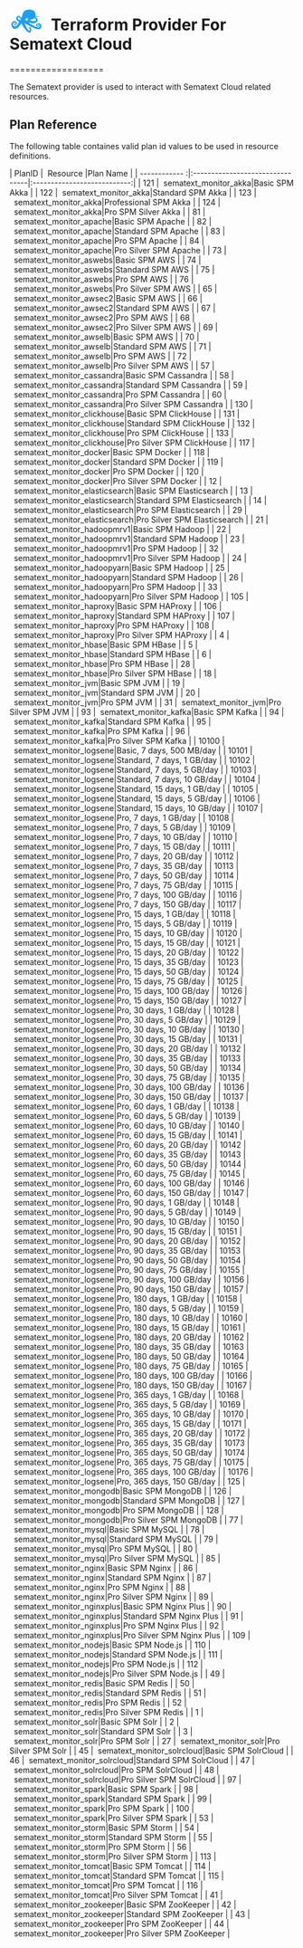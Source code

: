 # <img src="../assets/octi-blue.png" valign="bottom" width="60px"/>**&nbsp;&nbsp;Terraform Provider For Sematext Cloud**
==================

The Sematext provider is used to interact with Sematext Cloud related resources.

## Plan Reference

The following table containes valid plan id values to be used in resource definitions.
<br>

| PlanID |&nbsp;&nbsp;Resource |Plan Name |
|  ------------  :|:--------------------------------|:---------------------------:|
| 121 |&nbsp;&nbsp;sematext_monitor_akka|Basic SPM Akka |
| 122 |&nbsp;&nbsp;sematext_monitor_akka|Standard SPM Akka |
| 123 |&nbsp;&nbsp;sematext_monitor_akka|Professional SPM Akka |
| 124 |&nbsp;&nbsp;sematext_monitor_akka|Pro SPM Silver Akka |
| 81 |&nbsp;&nbsp;sematext_monitor_apache|Basic SPM Apache |
| 82 |&nbsp;&nbsp;sematext_monitor_apache|Standard SPM Apache |
| 83 |&nbsp;&nbsp;sematext_monitor_apache|Pro SPM Apache |
| 84 |&nbsp;&nbsp;sematext_monitor_apache|Pro Silver SPM Apache |
| 73 |&nbsp;&nbsp;sematext_monitor_aswebs|Basic SPM AWS |
| 74 |&nbsp;&nbsp;sematext_monitor_aswebs|Standard SPM AWS |
| 75 |&nbsp;&nbsp;sematext_monitor_aswebs|Pro SPM AWS |
| 76 |&nbsp;&nbsp;sematext_monitor_aswebs|Pro Silver SPM AWS |
| 65 |&nbsp;&nbsp;sematext_monitor_awsec2|Basic SPM AWS |
| 66 |&nbsp;&nbsp;sematext_monitor_awsec2|Standard SPM AWS |
| 67 |&nbsp;&nbsp;sematext_monitor_awsec2|Pro SPM AWS |
| 68 |&nbsp;&nbsp;sematext_monitor_awsec2|Pro Silver SPM AWS |
| 69 |&nbsp;&nbsp;sematext_monitor_awselb|Basic SPM AWS |
| 70 |&nbsp;&nbsp;sematext_monitor_awselb|Standard SPM AWS |
| 71 |&nbsp;&nbsp;sematext_monitor_awselb|Pro SPM AWS |
| 72 |&nbsp;&nbsp;sematext_monitor_awselb|Pro Silver SPM AWS |
| 57 |&nbsp;&nbsp;sematext_monitor_cassandra|Basic SPM Cassandra |
| 58 |&nbsp;&nbsp;sematext_monitor_cassandra|Standard SPM Cassandra |
| 59 |&nbsp;&nbsp;sematext_monitor_cassandra|Pro SPM Cassandra |
| 60 |&nbsp;&nbsp;sematext_monitor_cassandra|Pro Silver SPM Cassandra |
| 130 |&nbsp;&nbsp;sematext_monitor_clickhouse|Basic SPM ClickHouse |
| 131 |&nbsp;&nbsp;sematext_monitor_clickhouse|Standard SPM ClickHouse |
| 132 |&nbsp;&nbsp;sematext_monitor_clickhouse|Pro SPM ClickHouse |
| 133 |&nbsp;&nbsp;sematext_monitor_clickhouse|Pro Silver SPM ClickHouse |
| 117 |&nbsp;&nbsp;sematext_monitor_docker|Basic SPM Docker |
| 118 |&nbsp;&nbsp;sematext_monitor_docker|Standard SPM Docker |
| 119 |&nbsp;&nbsp;sematext_monitor_docker|Pro SPM Docker |
| 120 |&nbsp;&nbsp;sematext_monitor_docker|Pro Silver SPM Docker |
| 12 |&nbsp;&nbsp;sematext_monitor_elasticsearch|Basic SPM Elasticsearch |
| 13 |&nbsp;&nbsp;sematext_monitor_elasticsearch|Standard SPM Elasticsearch |
| 14 |&nbsp;&nbsp;sematext_monitor_elasticsearch|Pro SPM Elasticsearch |
| 29 |&nbsp;&nbsp;sematext_monitor_elasticsearch|Pro Silver SPM Elasticsearch |
| 21 |&nbsp;&nbsp;sematext_monitor_hadoopmrv1|Basic SPM Hadoop |
| 22 |&nbsp;&nbsp;sematext_monitor_hadoopmrv1|Standard SPM Hadoop |
| 23 |&nbsp;&nbsp;sematext_monitor_hadoopmrv1|Pro SPM Hadoop |
| 32 |&nbsp;&nbsp;sematext_monitor_hadoopmrv1|Pro Silver SPM Hadoop |
| 24 |&nbsp;&nbsp;sematext_monitor_hadoopyarn|Basic SPM Hadoop |
| 25 |&nbsp;&nbsp;sematext_monitor_hadoopyarn|Standard SPM Hadoop |
| 26 |&nbsp;&nbsp;sematext_monitor_hadoopyarn|Pro SPM Hadoop |
| 33 |&nbsp;&nbsp;sematext_monitor_hadoopyarn|Pro Silver SPM Hadoop |
| 105 |&nbsp;&nbsp;sematext_monitor_haproxy|Basic SPM HAProxy |
| 106 |&nbsp;&nbsp;sematext_monitor_haproxy|Standard SPM HAProxy |
| 107 |&nbsp;&nbsp;sematext_monitor_haproxy|Pro SPM HAProxy |
| 108 |&nbsp;&nbsp;sematext_monitor_haproxy|Pro Silver SPM HAProxy |
| 4 |&nbsp;&nbsp;sematext_monitor_hbase|Basic SPM HBase |
| 5 |&nbsp;&nbsp;sematext_monitor_hbase|Standard SPM HBase |
| 6 |&nbsp;&nbsp;sematext_monitor_hbase|Pro SPM HBase |
| 28 |&nbsp;&nbsp;sematext_monitor_hbase|Pro Silver SPM HBase |
| 18 |&nbsp;&nbsp;sematext_monitor_jvm|Basic SPM JVM |
| 19 |&nbsp;&nbsp;sematext_monitor_jvm|Standard SPM JVM |
| 20 |&nbsp;&nbsp;sematext_monitor_jvm|Pro SPM JVM |
| 31 |&nbsp;&nbsp;sematext_monitor_jvm|Pro Silver SPM JVM |
| 93 |&nbsp;&nbsp;sematext_monitor_kafka|Basic SPM Kafka |
| 94 |&nbsp;&nbsp;sematext_monitor_kafka|Standard SPM Kafka |
| 95 |&nbsp;&nbsp;sematext_monitor_kafka|Pro SPM Kafka |
| 96 |&nbsp;&nbsp;sematext_monitor_kafka|Pro Silver SPM Kafka |
| 10100 |&nbsp;&nbsp;sematext_monitor_logsene|Basic, 7 days, 500 MB/day |
| 10101 |&nbsp;&nbsp;sematext_monitor_logsene|Standard, 7 days, 1 GB/day |
| 10102 |&nbsp;&nbsp;sematext_monitor_logsene|Standard, 7 days, 5 GB/day |
| 10103 |&nbsp;&nbsp;sematext_monitor_logsene|Standard, 7 days, 10 GB/day |
| 10104 |&nbsp;&nbsp;sematext_monitor_logsene|Standard, 15 days, 1 GB/day |
| 10105 |&nbsp;&nbsp;sematext_monitor_logsene|Standard, 15 days, 5 GB/day |
| 10106 |&nbsp;&nbsp;sematext_monitor_logsene|Standard, 15 days, 10 GB/day |
| 10107 |&nbsp;&nbsp;sematext_monitor_logsene|Pro, 7 days, 1 GB/day |
| 10108 |&nbsp;&nbsp;sematext_monitor_logsene|Pro, 7 days, 5 GB/day |
| 10109 |&nbsp;&nbsp;sematext_monitor_logsene|Pro, 7 days, 10 GB/day |
| 10110 |&nbsp;&nbsp;sematext_monitor_logsene|Pro, 7 days, 15 GB/day |
| 10111 |&nbsp;&nbsp;sematext_monitor_logsene|Pro, 7 days, 20 GB/day |
| 10112 |&nbsp;&nbsp;sematext_monitor_logsene|Pro, 7 days, 35 GB/day |
| 10113 |&nbsp;&nbsp;sematext_monitor_logsene|Pro, 7 days, 50 GB/day |
| 10114 |&nbsp;&nbsp;sematext_monitor_logsene|Pro, 7 days, 75 GB/day |
| 10115 |&nbsp;&nbsp;sematext_monitor_logsene|Pro, 7 days, 100 GB/day |
| 10116 |&nbsp;&nbsp;sematext_monitor_logsene|Pro, 7 days, 150 GB/day |
| 10117 |&nbsp;&nbsp;sematext_monitor_logsene|Pro, 15 days, 1 GB/day |
| 10118 |&nbsp;&nbsp;sematext_monitor_logsene|Pro, 15 days, 5 GB/day |
| 10119 |&nbsp;&nbsp;sematext_monitor_logsene|Pro, 15 days, 10 GB/day |
| 10120 |&nbsp;&nbsp;sematext_monitor_logsene|Pro, 15 days, 15 GB/day |
| 10121 |&nbsp;&nbsp;sematext_monitor_logsene|Pro, 15 days, 20 GB/day |
| 10122 |&nbsp;&nbsp;sematext_monitor_logsene|Pro, 15 days, 35 GB/day |
| 10123 |&nbsp;&nbsp;sematext_monitor_logsene|Pro, 15 days, 50 GB/day |
| 10124 |&nbsp;&nbsp;sematext_monitor_logsene|Pro, 15 days, 75 GB/day |
| 10125 |&nbsp;&nbsp;sematext_monitor_logsene|Pro, 15 days, 100 GB/day |
| 10126 |&nbsp;&nbsp;sematext_monitor_logsene|Pro, 15 days, 150 GB/day |
| 10127 |&nbsp;&nbsp;sematext_monitor_logsene|Pro, 30 days, 1 GB/day |
| 10128 |&nbsp;&nbsp;sematext_monitor_logsene|Pro, 30 days, 5 GB/day |
| 10129 |&nbsp;&nbsp;sematext_monitor_logsene|Pro, 30 days, 10 GB/day |
| 10130 |&nbsp;&nbsp;sematext_monitor_logsene|Pro, 30 days, 15 GB/day |
| 10131 |&nbsp;&nbsp;sematext_monitor_logsene|Pro, 30 days, 20 GB/day |
| 10132 |&nbsp;&nbsp;sematext_monitor_logsene|Pro, 30 days, 35 GB/day |
| 10133 |&nbsp;&nbsp;sematext_monitor_logsene|Pro, 30 days, 50 GB/day |
| 10134 |&nbsp;&nbsp;sematext_monitor_logsene|Pro, 30 days, 75 GB/day |
| 10135 |&nbsp;&nbsp;sematext_monitor_logsene|Pro, 30 days, 100 GB/day |
| 10136 |&nbsp;&nbsp;sematext_monitor_logsene|Pro, 30 days, 150 GB/day |
| 10137 |&nbsp;&nbsp;sematext_monitor_logsene|Pro, 60 days, 1 GB/day |
| 10138 |&nbsp;&nbsp;sematext_monitor_logsene|Pro, 60 days, 5 GB/day |
| 10139 |&nbsp;&nbsp;sematext_monitor_logsene|Pro, 60 days, 10 GB/day |
| 10140 |&nbsp;&nbsp;sematext_monitor_logsene|Pro, 60 days, 15 GB/day |
| 10141 |&nbsp;&nbsp;sematext_monitor_logsene|Pro, 60 days, 20 GB/day |
| 10142 |&nbsp;&nbsp;sematext_monitor_logsene|Pro, 60 days, 35 GB/day |
| 10143 |&nbsp;&nbsp;sematext_monitor_logsene|Pro, 60 days, 50 GB/day |
| 10144 |&nbsp;&nbsp;sematext_monitor_logsene|Pro, 60 days, 75 GB/day |
| 10145 |&nbsp;&nbsp;sematext_monitor_logsene|Pro, 60 days, 100 GB/day |
| 10146 |&nbsp;&nbsp;sematext_monitor_logsene|Pro, 60 days, 150 GB/day |
| 10147 |&nbsp;&nbsp;sematext_monitor_logsene|Pro, 90 days, 1 GB/day |
| 10148 |&nbsp;&nbsp;sematext_monitor_logsene|Pro, 90 days, 5 GB/day |
| 10149 |&nbsp;&nbsp;sematext_monitor_logsene|Pro, 90 days, 10 GB/day |
| 10150 |&nbsp;&nbsp;sematext_monitor_logsene|Pro, 90 days, 15 GB/day |
| 10151 |&nbsp;&nbsp;sematext_monitor_logsene|Pro, 90 days, 20 GB/day |
| 10152 |&nbsp;&nbsp;sematext_monitor_logsene|Pro, 90 days, 35 GB/day |
| 10153 |&nbsp;&nbsp;sematext_monitor_logsene|Pro, 90 days, 50 GB/day |
| 10154 |&nbsp;&nbsp;sematext_monitor_logsene|Pro, 90 days, 75 GB/day |
| 10155 |&nbsp;&nbsp;sematext_monitor_logsene|Pro, 90 days, 100 GB/day |
| 10156 |&nbsp;&nbsp;sematext_monitor_logsene|Pro, 90 days, 150 GB/day |
| 10157 |&nbsp;&nbsp;sematext_monitor_logsene|Pro, 180 days, 1 GB/day |
| 10158 |&nbsp;&nbsp;sematext_monitor_logsene|Pro, 180 days, 5 GB/day |
| 10159 |&nbsp;&nbsp;sematext_monitor_logsene|Pro, 180 days, 10 GB/day |
| 10160 |&nbsp;&nbsp;sematext_monitor_logsene|Pro, 180 days, 15 GB/day |
| 10161 |&nbsp;&nbsp;sematext_monitor_logsene|Pro, 180 days, 20 GB/day |
| 10162 |&nbsp;&nbsp;sematext_monitor_logsene|Pro, 180 days, 35 GB/day |
| 10163 |&nbsp;&nbsp;sematext_monitor_logsene|Pro, 180 days, 50 GB/day |
| 10164 |&nbsp;&nbsp;sematext_monitor_logsene|Pro, 180 days, 75 GB/day |
| 10165 |&nbsp;&nbsp;sematext_monitor_logsene|Pro, 180 days, 100 GB/day |
| 10166 |&nbsp;&nbsp;sematext_monitor_logsene|Pro, 180 days, 150 GB/day |
| 10167 |&nbsp;&nbsp;sematext_monitor_logsene|Pro, 365 days, 1 GB/day |
| 10168 |&nbsp;&nbsp;sematext_monitor_logsene|Pro, 365 days, 5 GB/day |
| 10169 |&nbsp;&nbsp;sematext_monitor_logsene|Pro, 365 days, 10 GB/day |
| 10170 |&nbsp;&nbsp;sematext_monitor_logsene|Pro, 365 days, 15 GB/day |
| 10171 |&nbsp;&nbsp;sematext_monitor_logsene|Pro, 365 days, 20 GB/day |
| 10172 |&nbsp;&nbsp;sematext_monitor_logsene|Pro, 365 days, 35 GB/day |
| 10173 |&nbsp;&nbsp;sematext_monitor_logsene|Pro, 365 days, 50 GB/day |
| 10174 |&nbsp;&nbsp;sematext_monitor_logsene|Pro, 365 days, 75 GB/day |
| 10175 |&nbsp;&nbsp;sematext_monitor_logsene|Pro, 365 days, 100 GB/day |
| 10176 |&nbsp;&nbsp;sematext_monitor_logsene|Pro, 365 days, 150 GB/day |
| 125 |&nbsp;&nbsp;sematext_monitor_mongodb|Basic SPM MongoDB |
| 126 |&nbsp;&nbsp;sematext_monitor_mongodb|Standard SPM MongoDB |
| 127 |&nbsp;&nbsp;sematext_monitor_mongodb|Pro SPM MongoDB |
| 128 |&nbsp;&nbsp;sematext_monitor_mongodb|Pro Silver SPM MongoDB |
| 77 |&nbsp;&nbsp;sematext_monitor_mysql|Basic SPM MySQL |
| 78 |&nbsp;&nbsp;sematext_monitor_mysql|Standard SPM MySQL |
| 79 |&nbsp;&nbsp;sematext_monitor_mysql|Pro SPM MySQL |
| 80 |&nbsp;&nbsp;sematext_monitor_mysql|Pro Silver SPM MySQL |
| 85 |&nbsp;&nbsp;sematext_monitor_nginx|Basic SPM Nginx |
| 86 |&nbsp;&nbsp;sematext_monitor_nginx|Standard SPM Nginx |
| 87 |&nbsp;&nbsp;sematext_monitor_nginx|Pro SPM Nginx |
| 88 |&nbsp;&nbsp;sematext_monitor_nginx|Pro Silver SPM Nginx |
| 89 |&nbsp;&nbsp;sematext_monitor_nginxplus|Basic SPM Nginx Plus |
| 90 |&nbsp;&nbsp;sematext_monitor_nginxplus|Standard SPM Nginx Plus |
| 91 |&nbsp;&nbsp;sematext_monitor_nginxplus|Pro SPM Nginx Plus |
| 92 |&nbsp;&nbsp;sematext_monitor_nginxplus|Pro Silver SPM Nginx Plus |
| 109 |&nbsp;&nbsp;sematext_monitor_nodejs|Basic SPM Node.js |
| 110 |&nbsp;&nbsp;sematext_monitor_nodejs|Standard SPM Node.js |
| 111 |&nbsp;&nbsp;sematext_monitor_nodejs|Pro SPM Node.js |
| 112 |&nbsp;&nbsp;sematext_monitor_nodejs|Pro Silver SPM Node.js |
| 49 |&nbsp;&nbsp;sematext_monitor_redis|Basic SPM Redis |
| 50 |&nbsp;&nbsp;sematext_monitor_redis|Standard SPM Redis |
| 51 |&nbsp;&nbsp;sematext_monitor_redis|Pro SPM Redis |
| 52 |&nbsp;&nbsp;sematext_monitor_redis|Pro Silver SPM Redis |
| 1 |&nbsp;&nbsp;sematext_monitor_solr|Basic SPM Solr |
| 2 |&nbsp;&nbsp;sematext_monitor_solr|Standard SPM Solr |
| 3 |&nbsp;&nbsp;sematext_monitor_solr|Pro SPM Solr |
| 27 |&nbsp;&nbsp;sematext_monitor_solr|Pro Silver SPM Solr |
| 45 |&nbsp;&nbsp;sematext_monitor_solrcloud|Basic SPM SolrCloud |
| 46 |&nbsp;&nbsp;sematext_monitor_solrcloud|Standard SPM SolrCloud |
| 47 |&nbsp;&nbsp;sematext_monitor_solrcloud|Pro SPM SolrCloud |
| 48 |&nbsp;&nbsp;sematext_monitor_solrcloud|Pro Silver SPM SolrCloud |
| 97 |&nbsp;&nbsp;sematext_monitor_spark|Basic SPM Spark |
| 98 |&nbsp;&nbsp;sematext_monitor_spark|Standard SPM Spark |
| 99 |&nbsp;&nbsp;sematext_monitor_spark|Pro SPM Spark |
| 100 |&nbsp;&nbsp;sematext_monitor_spark|Pro Silver SPM Spark |
| 53 |&nbsp;&nbsp;sematext_monitor_storm|Basic SPM Storm |
| 54 |&nbsp;&nbsp;sematext_monitor_storm|Standard SPM Storm |
| 55 |&nbsp;&nbsp;sematext_monitor_storm|Pro SPM Storm |
| 56 |&nbsp;&nbsp;sematext_monitor_storm|Pro Silver SPM Storm |
| 113 |&nbsp;&nbsp;sematext_monitor_tomcat|Basic SPM Tomcat |
| 114 |&nbsp;&nbsp;sematext_monitor_tomcat|Standard SPM Tomcat |
| 115 |&nbsp;&nbsp;sematext_monitor_tomcat|Pro SPM Tomcat |
| 116 |&nbsp;&nbsp;sematext_monitor_tomcat|Pro Silver SPM Tomcat |
| 41 |&nbsp;&nbsp;sematext_monitor_zookeeper|Basic SPM ZooKeeper |
| 42 |&nbsp;&nbsp;sematext_monitor_zookeeper|Standard SPM ZooKeeper |
| 43 |&nbsp;&nbsp;sematext_monitor_zookeeper|Pro SPM ZooKeeper |
| 44 |&nbsp;&nbsp;sematext_monitor_zookeeper|Pro Silver SPM ZooKeeper |
